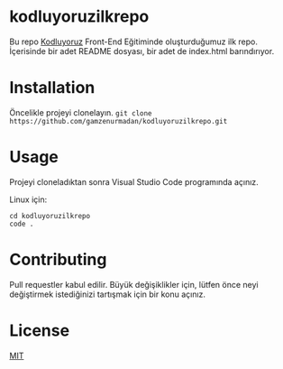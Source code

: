 # kodluyoruzilkrepo
Bu repo [Kodluyoruz] Front-End Eğitiminde oluşturduğumuz ilk repo. İçerisinde bir adet README dosyası, bir adet de index.html barındırıyor. 
# Installation
Öncelikle projeyi clonelayın. 
`git clone https://github.com/gamzenurmadan/kodluyoruzilkrepo.git`
# Usage
Projeyi cloneladıktan sonra Visual Studio Code programında açınız.

Linux için:
```
cd kodluyoruzilkrepo
code .
```
# Contributing
Pull requestler kabul edilir. Büyük değişiklikler için, lütfen önce neyi değiştirmek istediğinizi tartışmak için bir konu açınız.

# License
[MIT]

[MIT]: https://choosealicense.com/licenses/mit/
[Kodluyoruz]: https://kodluyoruz.org/